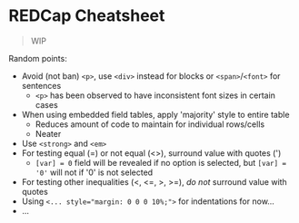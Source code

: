 # REDCap Cheatsheet

> WIP

Random points:

- Avoid (not ban) `<p>`, use `<div>` instead for blocks or `<span>`/`<font>` for sentences
  - `<p>` has been observed to have inconsistent font sizes in certain cases
- When using embedded field tables, apply 'majority' style to entire table
  - Reduces amount of code to maintain for individual rows/cells
  - Neater
- Use `<strong>` and `<em>`
- For testing equal (=) or not equal (<>), surround value with quotes (')
  - `[var] = 0` field will be revealed if no option is selected, but `[var] = '0'` will not if '0' is not selected
- For testing other inequalities (<, <=, >, >=), _do not_ surround value with quotes
- Using `<... style="margin: 0 0 0 10%;">` for indentations for now...
- ...
